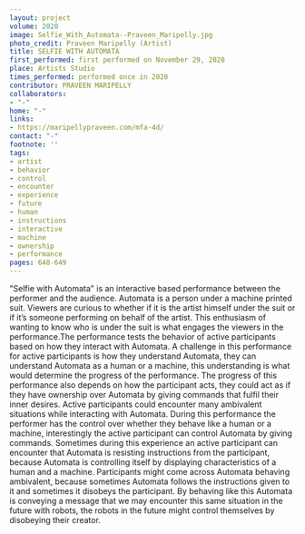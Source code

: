 ```yaml
---
layout: project
volume: 2020
image: Selfie_With_Automata--Praveen_Maripelly.jpg
photo_credit: Praveen Maripelly (Artist)
title: SELFIE WITH AUTOMATA
first_performed: first performed on November 29, 2020
place: Artists Studio
times_performed: performed once in 2020
contributor: PRAVEEN MARIPELLY
collaborators:
- "-"
home: "-"
links:
- https://maripellypraveen.com/mfa-4d/
contact: "-"
footnote: ''
tags:
- artist
- behavior
- control
- encounter
- experience
- future
- human
- instructions
- interactive
- machine
- ownership
- performance
pages: 648-649
---
```



"Selfie with Automata" is an interactive based performance between the performer and the audience. Automata is a person under a machine printed suit. Viewers are curious to whether if it is the artist himself under the suit or if it’s someone performing on behalf of the artist. This enthusiasm of wanting to know who is under the suit is what engages the viewers in the performance.The performance tests the behavior of active participants based on how they interact with Automata. A challenge in this performance for active participants is how they understand Automata, they can understand Automata as a human or a machine, this understanding is what would determine the progress of the performance. The progress of this performance also depends on how the participant acts, they could act as if they have ownership over Automata by giving commands that fulfil their inner desires. Active participants could encounter many ambivalent situations while interacting with Automata. During this performance the performer has the control over whether they behave like a human or a machine, interestingly the active participant can control Automata by giving commands. Sometimes during this experience an active participant can encounter that Automata is resisting instructions from the participant, because Automata is controlling itself by displaying characteristics of a human and a machine. Participants might come across Automata behaving ambivalent, because sometimes Automata follows the instructions given to it and sometimes it disobeys the participant. By behaving like this Automata is conveying a message that we may encounter this same situation in the future with robots, the robots in the future might control themselves by disobeying their creator.
